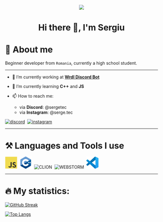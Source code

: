 <p align="center">
  <img height="160" src="https://bestanimations.com/media/computers/1641871444funny-computer-animated-gif-35.gif"> </img>
</p>
<h1 align = "center"> Hi there 👋, I'm Sergiu </h1>

# 📃 About me
Beginner developer from `Romania`, currently a high school student.

---

- 🔭 I’m currently working at **[Wrdl Discord Bot](https://github.com/Sergetec/Wrdl-Bot)**

- 🌱 I’m currently learning **C++** and **JS**

- 📫 How to reach me:
  - via **Discord**: @sergetec
  - via **Instagram**: @serge.tec
 
[<img src='https://assets-global.website-files.com/6257adef93867e50d84d30e2/636e0a6a49cf127bf92de1e2_icon_clyde_blurple_RGB.png' alt='discord' height='40'/>](https://discord.com/users/333664530582208513)&nbsp;
[<img src='https://upload.wikimedia.org/wikipedia/commons/thumb/e/e7/Instagram_logo_2016.svg/768px-Instagram_logo_2016.svg.png' alt='instagram' height='45'/>](https://www.instagram.com/serge.tec/)

---

# ⚒️ Languages and Tools I use
<img src="https://github.com/devicons/devicon/blob/master/icons/javascript/javascript-original.svg" title="JS" alt="JS" width="40" height="40"/>&nbsp;
<img src="https://github.com/devicons/devicon/blob/master/icons/cplusplus/cplusplus-original.svg" title="CPLUSPLUS" alt="CPLUSPLUS" width="40" height="40"/>&nbsp;
<img src="https://pics.freeicons.io/uploads/icons/png/7547080541536207303-512.png" title="CLION" alt="CLION" width="40" height="40"/>&nbsp;
<img src="https://upload.wikimedia.org/wikipedia/commons/thumb/c/c0/WebStorm_Icon.svg/1024px-WebStorm_Icon.svg.png" title="WEBSTORM" alt="WEBSTORM" width="40" height="40"/>&nbsp;
<img src="https://github.com/devicons/devicon/blob/master/icons/vscode/vscode-original.svg" title="VSCODE" alt="VSCODE" width="40" height="40"/>

---

# 🔥 My statistics:

[![GitHub Streak](https://streak-stats.demolab.com?user=Sergetec&theme=onedark-duo)](https://git.io/streak-stats)

[![Top Langs](https://github-readme-stats.vercel.app/api/top-langs/?username=Sergetec&layout=compact&theme=vision-friendly-dark)](https://github.com/anuraghazra/github-readme-stats)
